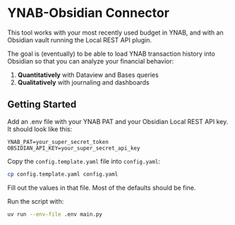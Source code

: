 # YNAB-Obsidian Connector
This tool works with your most recently used budget in YNAB, and with an Obsidian vault running the Local REST API plugin.

The goal is (eventually) to be able to load YNAB transaction history into Obsidian so that you can analyze your financial behavior:
1. **Quantitatively** with Dataview and Bases queries
2. **Qualitatively** with journaling and dashboards

## Getting Started

Add an .env file with your YNAB PAT and your Obsidian Local REST API key. It should look like this:

```
YNAB_PAT=your_super_secret_token
OBSIDIAN_API_KEY=your_super_secret_api_key
```

Copy the `config.template.yaml` file into `config.yaml`:
```bash
cp config.template.yaml config.yaml
```

Fill out the values in that file. Most of the defaults should be fine.

Run the script with:
```bash
uv run --env-file .env main.py
```